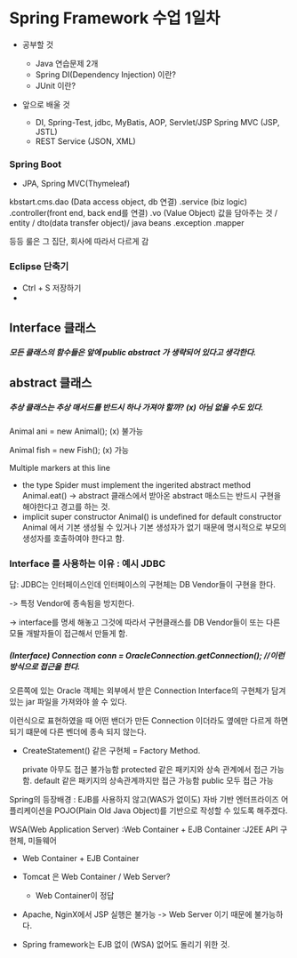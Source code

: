 # Spring Framework 수업 1일차

* 공부할 것
  * Java 연습문제 2개
  * Spring DI(Dependency Injection) 이란?
  * JUnit 이란?

* 앞으로 배울 것
  * DI, Spring-Test, jdbc, MyBatis, AOP, Servlet/JSP Spring MVC (JSP, JSTL)
  * REST Service (JSON, XML)

### Spring Boot

* JPA, Spring MVC(Thymeleaf)

kbstart.cms.dao (Data access object, db 연결)
                  .service (biz logic)
	              .controller(front end,  back end를 연결)
                  .vo (Value Object) 값을 담아주는 것 / entity / dto(data transfer object)/ java beans
	              .exception
                  .mapper

등등 룰은 그 집단, 회사에 따라서 다르게 감

### Eclipse 단축기

* Ctrl + S  저장하기
* 



## Interface 클래스

##### 모든 클래스의 함수들은 앞에 public abstract 가 생략되어 있다고 생각한다.



## abstract 클래스

##### 추상 클래스는 추상 매서드를  반드시 하나 가져야 할까? (x) 아님  없을 수도 있다. 

Animal ani = new Animal(); (x) 불가능

Animal fish = new Fish(); (x) 가능

Multiple markers at this line

- the type Spider must implement the ingerited abstract method Animal.eat() -> abstract 클래스에서 받아온 abstract 매소드는 반드시 구현을 해야한다고 경고를 하는 것.
- implicit super constructor Animal() is undefined for default constructor
  Animal 에서 기본 생성될 수 있거나 기본 생성자가 없기 때문에 명시적으로 부모의 생성자를 호출하여야 한다고 함.



### Interface 를 사용하는 이유 : 예시 JDBC

답: JDBC는 인터페이스인데 인터페이스의 구현체는 DB Vendor들이 구현을 한다.

-> 특정 Vendor에 종속됨을 방지한다.

-> interface를 명세 해놓고 그것에 따라서 구현클래스를 DB Vendor들이  또는 다른 모듈 개발자들이 접근해서 만들게 함.



##### (Interface) Connection conn = OracleConnection.getConnection(); //이런방식으로 접근을 한다.

오른쪽에 있는 Oracle 객체는 외부에서 받은 Connection Interface의 구현체가 담겨있는 jar 파일을 가져와야 쓸 수 있다.

이런식으로 표현하였을 때 어떤 밴더가 만든 Connection 이더라도 옆에만 다르게 하면 되기 떄문에 다른 벤더에 종속 되지 않는다.



* CreateStatement() 같은 구현체 = Factory Method.

  private 아무도 접근 불가능함
  protected 같은 패키지와 상속 관계에서 접근 가능함.
  default 같은 패키지의 상속관계까지만 접근 가능함
  public 모두 접근 가능

Spring의 등장배경
: EJB를 사용하지 않고(WAS가 없이도) 자바 기반 엔터프라이즈 어플리케이션을 POJO(Plain Old Java Object)를 기반으로 작성할 수 있도록 해주겠다.

WSA(Web Application Server)
:Web Container + EJB Container
:J2EE API 구현체, 미들웨어

* Web Container + EJB Container

* Tomcat 은 Web Container / Web Server?
  * Web Container이 정답
* Apache, NginX에서 JSP 실행은 불가능 -> Web Server 이기 때문에 불가능하다.
* Spring framework는 EJB 없이 (WSA) 없어도 돌리기 위한 것.





